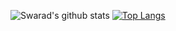 ![Swarad's github stats](https://github-readme-stats.vercel.app/api?username=supersonic19)
[![Top Langs](https://github-readme-stats.vercel.app/api/top-langs/?username=supersonic19)](https://github.com/supersonic19/github-readme-stats)



